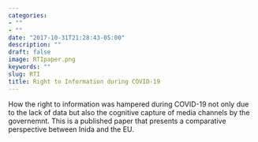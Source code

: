 ```yaml
---
categories:
- ""
- ""
date: "2017-10-31T21:28:43-05:00"
description: ""
draft: false
image: RTIpaper.png
keywords: ""
slug: RTI
title: Right to Information during COVID-19
---
```


How the right to information was hampered during COVID-19 not only due to the lack of data but also the cognitive capture of media channels by the governemnt. This is a published paper that presents a comparative perspective between Inida and the EU.